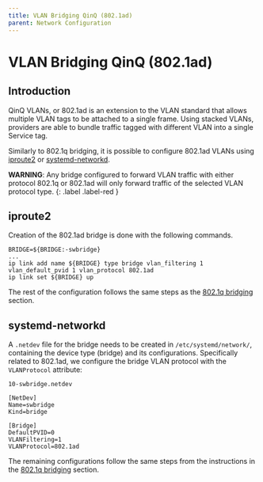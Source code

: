 ```yaml
---
title: VLAN Bridging QinQ (802.1ad)
parent: Network Configuration
---
```


# VLAN Bridging QinQ (802.1ad)

## Introduction

QinQ VLANs, or 802.1ad is an extension to the VLAN standard that allows multiple VLAN tags to be attached to a single frame. Using stacked VLANs, providers are able to bundle traffic tagged with different VLAN into a single Service tag.

Similarly to 802.1q bridging, it is possible to configure 802.1ad VLANs using [iproute2](#iproute2) or [systemd-networkd](#systemd-networkd).

**WARNING**: Any bridge configured to forward VLAN traffic with either protocol 802.1q or 802.1ad will only forward traffic of the selected VLAN protocol type.
{: .label .label-red }

## iproute2

Creation of the 802.1ad bridge is done with the following commands.

```
BRIDGE=${BRIDGE:-swbridge}
...
ip link add name ${BRIDGE} type bridge vlan_filtering 1 vlan_default_pvid 1 vlan_protocol 802.1ad
ip link set ${BRIDGE} up
```

The rest of the configuration follows the same steps as the [802.1q bridging](https://docs.bisdn.de/network_configuration/vlan_bridging.html#iproute2) section.

## systemd-networkd

A `.netdev` file for the bridge needs to be created in `/etc/systemd/network/`, containing the device type (bridge) and its configurations. Specifically related to 802.1ad, we configure the bridge VLAN protocol with the `VLANProtocol` attribute:

```
10-swbridge.netdev

[NetDev]
Name=swbridge
Kind=bridge

[Bridge]
DefaultPVID=0
VLANFiltering=1
VLANProtocol=802.1ad
```

The remaining configurations follow the same steps from the instructions in the [802.1q bridging](https://docs.bisdn.de/network_configuration/vlan_bridging.html#systemd-networkd) section.
